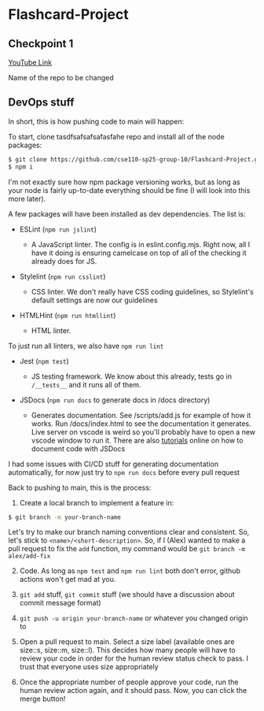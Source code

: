 # Flashcard-Project
## Checkpoint 1
[YouTube Link](https://youtu.be/rDQnm-aopik)

Name of the repo to be changed

## DevOps stuff
In short, this is how pushing code to main will happen:

To start, clone tasdfsafsafsafasfahe repo and install all of the node packages:

```bash
$ git clone https://github.com/cse110-sp25-group-10/Flashcard-Project.git
$ npm i
```

I'm not exactly sure how npm package versioning works, but 
as long as your node is fairly up-to-date everything should be fine (I will look into this more later).

A few packages will have been installed as dev dependencies. The list is:

- ESLint (`npm run jslint`)
    - A JavaScript linter. The config is in eslint.config.mjs. Right now, all I have it doing is ensuring camelcase on top of all of the checking it already does for JS.

- Stylelint (`npm run csslint`)
    - CSS linter. We don't really have CSS coding guidelines, so Stylelint's default settings are now our guidelines

- HTMLHint (`npm run htmllint`)
    - HTML linter.

To just run all linters, we also have `npm run lint`

- Jest (`npm test`)
    - JS testing framework. We know about this already, tests go in `/__tests__` and it runs all of them.

- JSDocs (`npm run docs` to generate docs in /docs directory)
    - Generates documentation. See /scripts/add.js for example of how it works. Run /docs/index.html to see the documentation it generates. Live server on vscode is weird so you'll probably have to open a new vscode window to run it. There are also [tutorials](https://medium.com/@martink_rsa/js-docs-a-quickstart-guide-da6ce5df4a73) online on how to document code with JSDocs

I had some issues with CI/CD stuff for generating documentation automatically, for now just try to `npm run docs` before every pull request

Back to pushing to main, this is the process:

1. Create a local branch to implement a feature in:

```bash
$ git branch -m your-branch-name
```
Let's try to make our branch naming conventions clear and consistent. So, let's stick to `<name>/<short-description>`. So, if I (Alex) wanted to make a pull request to fix the `add` function, my command would be `git branch -m alex/add-fix`

2. Code. As long as `npm test` and `npm run lint` both don't error, github actions won't get mad at you.

3. `git add` stuff, `git commit` stuff (we should have a discussion about commit message format)

4. `git push -u origin your-branch-name` or whatever you changed origin to

5. Open a pull request to main. Select a size label (available ones are size::s, size::m, size::l). This decides how many people will have to review your code in order for the human review status check to pass. I trust that everyone uses size appropriately

6. Once the appropriate number of people approve your code, run the human review action again, and it should pass. Now, you can click the merge button!
